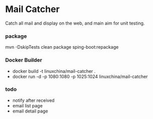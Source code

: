 Mail Catcher
==============================
Catch all mail and display on the web, and main aim for unit testing.

### package

mvn -DskipTests clean package sping-boot:repackage

### Docker Builder

* docker build -t linuxchina/mail-catcher .
* docker run -d -p 1080:1080 -p 1025:1024 linuxchina/mail-catcher

### todo 

* notify after received
* email list page
* email detail page